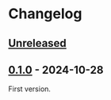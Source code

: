 # Changelog

## [Unreleased]

## [0.1.0] - 2024-10-28

First version.

[unreleased]: https://github.com/wtto00/tauri-plugin-network-information/compare/v0.1.0...HEAD
[0.1.0]: https://github.com/wtto00/tauri-plugin-network-information/releases/tag/v0.1.0

